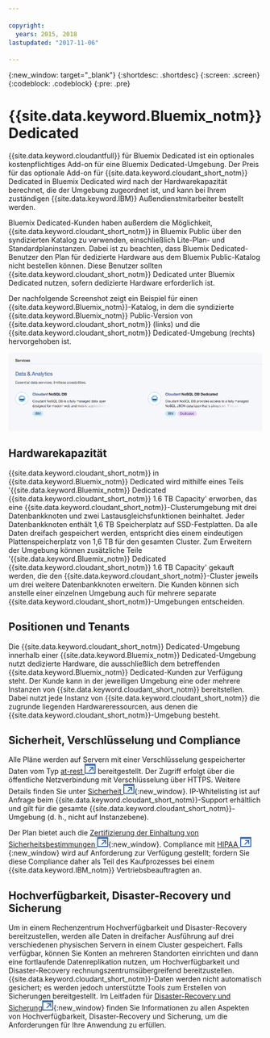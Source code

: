 ```yaml
---

copyright:
  years: 2015, 2018
lastupdated: "2017-11-06"

---
```


{:new_window: target="_blank"}
{:shortdesc: .shortdesc}
{:screen: .screen}
{:codeblock: .codeblock}
{:pre: .pre}

<!-- Acrolinx: 2017-02-23 -->

# {{site.data.keyword.Bluemix_notm}} Dedicated

{{site.data.keyword.cloudantfull}} für Bluemix Dedicated ist ein
optionales kostenpflichtiges Add-on für eine Bluemix Dedicated-Umgebung. Der Preis für das optionale Add-on für
{{site.data.keyword.cloudant_short_notm}} Dedicated in Bluemix Dedicated wird nach der Hardwarekapazität
berechnet, die der Umgebung zugeordnet ist, und kann bei Ihrem zuständigen {{site.data.keyword.IBM}}
Außendienstmitarbeiter bestellt werden.  

Bluemix Dedicated-Kunden haben außerdem die Möglichkeit, {{site.data.keyword.cloudant_short_notm}} in Bluemix Public
über den syndizierten Katalog zu verwenden, einschließlich Lite-Plan- und Standardplaninstanzen. Dabei ist zu beachten, dass
Bluemix Dedicated-Benutzer den Plan für dedizierte Hardware aus dem Bluemix Public-Katalog nicht bestellen können.
Diese Benutzer sollten {{site.data.keyword.cloudant_short_notm}} Dedicated unter
Bluemix Dedicated nutzen, sofern dedizierte Hardware erforderlich ist.   

Der nachfolgende Screenshot zeigt ein Beispiel für einen {{site.data.keyword.Bluemix_notm}}-Katalog, in dem
die syndizierte {{site.data.keyword.Bluemix_notm}} Public-Version von {{site.data.keyword.cloudant_short_notm}} (links)
und die {{site.data.keyword.cloudant_short_notm}} Dedicated-Umgebung (rechts) hervorgehoben ist.  

![{{site.data.keyword.cloudant_short_notm}}-Katalog](../images/bluemix_catalog.png)

## Hardwarekapazität 

{{site.data.keyword.cloudant_short_notm}} in {{site.data.keyword.Bluemix_notm}} Dedicated wird mithilfe eines Teils
'{{site.data.keyword.Bluemix_notm}} Dedicated
{{site.data.keyword.cloudant_short_notm}} 1.6 TB Capacity' erworben, das eine {{site.data.keyword.cloudant_short_notm}}-Clusterumgebung
mit drei Datenbankknoten und zwei Lastausgleichsfunktionen beinhaltet. Jeder Datenbankknoten enthält
1,6 TB Speicherplatz auf SSD-Festplatten. Da alle Daten dreifach gespeichert werden, entspricht dies
einem eindeutigen Plattenspeicherplatz von 1,6 TB für den gesamten Cluster. Zum Erweitern der Umgebung können zusätzliche Teile '{{site.data.keyword.Bluemix_notm}} Dedicated
{{site.data.keyword.cloudant_short_notm}} 1.6 TB Capacity' gekauft werden, die den
{{site.data.keyword.cloudant_short_notm}}-Cluster jeweils um drei weitere Datenbankknoten
erweitern. Die Kunden können sich anstelle einer einzelnen Umgebung auch für mehrere
separate {{site.data.keyword.cloudant_short_notm}}-Umgebungen entscheiden.

## Positionen und Tenants 

Die {{site.data.keyword.cloudant_short_notm}} Dedicated-Umgebung innerhalb einer {{site.data.keyword.Bluemix_notm}} Dedicated-Umgebung
nutzt dedizierte Hardware, die ausschließlich dem betreffenden {{site.data.keyword.Bluemix_notm}} Dedicated-Kunden
zur Verfügung steht. Der Kunde kann in der jeweiligen Umgebung eine oder mehrere Instanzen von
{{site.data.keyword.cloudant_short_notm}} bereitstellen. Dabei nutzt jede Instanz von {{site.data.keyword.cloudant_short_notm}}
die zugrunde liegenden Hardwareressourcen, aus denen die {{site.data.keyword.cloudant_short_notm}}-Umgebung besteht. 

## Sicherheit, Verschlüsselung und Compliance 

Alle Pläne werden auf Servern mit einer Verschlüsselung gespeicherter Daten vom Typ [at-rest ![Symbol für externen Link](../images/launch-glyph.svg "Symbol für externen Link")](https://en.wikipedia.org/wiki/Data_at_rest)
bereitgestellt. Der Zugriff erfolgt über die öffentliche Netzverbindung mit Verschlüsselung über HTTPS. Weitere Details finden Sie unter [Sicherheit ![Symbol für externen Link](../images/launch-glyph.svg "Symbol für externen Link")](https://console.bluemix.net/docs/services/Cloudant/offerings/security.html#security){:new_window}.
IP-Whitelisting ist auf Anfrage beim {{site.data.keyword.cloudant_short_notm}}-Support erhältlich und gilt für
die gesamte {{site.data.keyword.cloudant_short_notm}}-Umgebung (d. h., nicht auf Instanzebene). 

Der Plan bietet auch die [Zertifizierung der Einhaltung von Sicherheitsbestimmungen ![Symbol für externen Link](../images/launch-glyph.svg "Symbol für externen Link")](https://console.bluemix.net/docs/services/Cloudant/offerings/compliance.html#cloudant-security-compliance){:new_window}.
Compliance mit [HIPAA ![Symbol für externen Link](../images/launch-glyph.svg "Symbol für externen Link")](https://en.wikipedia.org/wiki/Health_Insurance_Portability_and_Accountability_Act){:new_window}
wird auf Anforderung zur Verfügung gestellt; fordern Sie diese Compliance daher als Teil des Kaufprozesses bei einem {{site.data.keyword.IBM_notm}} Vertriebsbeauftragten an. 

## Hochverfügbarkeit, Disaster-Recovery und Sicherung 

Um in einem Rechenzentrum Hochverfügbarkeit und Disaster-Recovery bereitzustellen, werden alle Daten in dreifacher
Ausführung auf drei verschiedenen physischen Servern in einem Cluster gespeichert. Falls verfügbar, können Sie Konten an mehreren Standorten
einrichten und dann eine fortlaufende Datenreplikation nutzen, um Hochverfügbarkeit und Disaster-Recovery rechnungszentrumsübergreifend bereitzustellen. {{site.data.keyword.cloudant_short_notm}}-Daten werden nicht automatisch gesichert; es werden jedoch unterstützte Tools zum Erstellen von Sicherungen bereitgestellt. Im
Leitfaden für [Disaster-Recovery und Sicherung![Symbol für externen Link](../images/launch-glyph.svg "Symbol für externen Link")](https://console.bluemix.net/docs/services/Cloudant/guides/disaster-recovery-and-backup.html#disaster-recovery-and-backup){:new_window}
finden Sie Informationen zu allen Aspekten von Hochverfügbarkeit, Disaster-Recovery und Sicherung, um die Anforderungen für Ihre Anwendung zu erfüllen.
